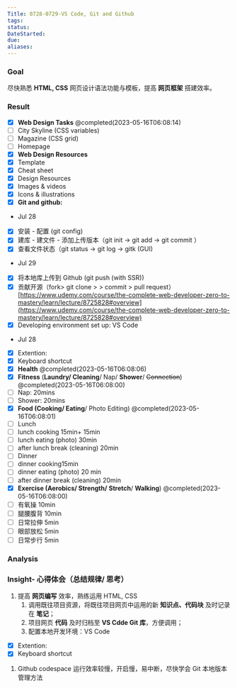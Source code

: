 ```yaml
---
Title: 0728-0729-VS Code, Git and Github
tags:
status:
DateStarted:
due:
aliases:
---
```


### Goal

尽快熟悉 **HTML, CSS** 网页设计语法功能与模板，提高 **网页框架** 搭建效率。

### **Result**

- [x] **Web Design Tasks** @completed(2023-05-16T06:08:14)
- [ ] City Skyline (CSS variables)
- [ ] Magazine (CSS grid)
- [ ] Homepage
- [x] **Web Design Resources**
- [x] Template
- [x] Cheat sheet
- [x] Design Resources
- [x] Images & videos
- [x] Icons & illustrations
- [x] **Git and github:**
- Jul 28
- [x] 安装 - 配置 (git config)
- [x] 建库 - 建文件 - 添加上传版本（git init -> git add -> git commit ）
- [x] 查看文件状态（git status -> git log -> gitk (GUI)
- Jul 29
- [x] 将本地库上传到 Github (git push (with SSR))
- [x] 贡献开源（fork> git clone > <modify file> > commit > pull request）
      [https://www.udemy.com/course/the-complete-web-developer-zero-to-mastery/learn/lecture/8725828#overview](https://www.udemy.com/course/the-complete-web-developer-zero-to-mastery/learn/lecture/8725828#overview)
- [x] Developing environment set up: VS Code
- Jul 28
- [x] Extention:
- [x] Keyboard shortcut
- [x] **Health** @completed(2023-05-16T06:08:06)
- [x] **Fitness** (**Laundry/ Cleaning**/ Nap/ **Shower**/ ~~Connection~~) @completed(2023-05-16T06:08:00)
- [ ] Nap: 20mins
- [ ] Shower: 20mins
- [x] **Food (Cooking/ Eating**/ Photo Editing) @completed(2023-05-16T06:08:01)
- [ ] Lunch
- [ ] lunch cooking 15min+ 15min
- [ ] lunch eating (photo) 30min
- [ ] after lunch break (cleaning) 20min
- [ ] Dinner
- [ ] dinner cooking15min
- [ ] dinner eating (photo) 20 min
- [ ] after dinner break (cleaning) 20min
- [x] **Exercise (Aerobics/ Strength/** **Stretch**/ **Walking**) @completed(2023-05-16T06:08:00)
- [ ] 有氧操 10min
- [ ] 腿腰腹背 10min
- [ ] 日常拉伸 5min
- [ ] 眼部放松 5min
- [ ] 日常步行 5min

### Analysis

### Insight- 心得体会（总结规律/ 思考）

1. 提高 **网页编写** 效率，熟练运用 HTML, CSS
   1. 调用既往项目资源，将既往项目网页中运用的新 **知识点、代码块** 及时记录在 **笔记**；
   2. 项目网页 **代码** 及时归档至 **VS Cdde Git 库**，方便调用；
   3. 配置本地开发环境：VS Code

- [x] Extention:
- [x] Keyboard shortcut

1. Github codespace 运行效率较慢，开启慢，易中断，尽快学会 Git 本地版本管理方法

###
